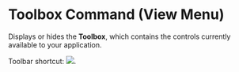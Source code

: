 
# Toolbox Command (View Menu)

Displays or hides the  **Toolbox**, which contains the controls currently available to your application.

Toolbar shortcut: 
![](../images/tbr_tbx_ZA01201755.gif).
